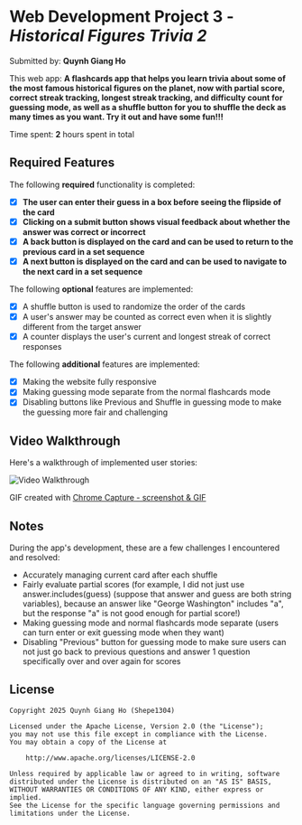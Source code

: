 # Web Development Project 3 - _Historical Figures Trivia 2_

Submitted by: **Quynh Giang Ho**

This web app: **A flashcards app that helps you learn trivia about some of the most famous historical figures on the planet, now with partial score, correct streak tracking, longest streak tracking, and difficulty count for guessing mode, as well as a shuffle button for you to shuffle the deck as many times as you want. Try it out and have some fun!!!**

Time spent: **2** hours spent in total

## Required Features

The following **required** functionality is completed:

- [x] **The user can enter their guess in a box before seeing the flipside of the card**
- [x] **Clicking on a submit button shows visual feedback about whether the answer was correct or incorrect**
- [x] **A back button is displayed on the card and can be used to return to the previous card in a set sequence**
- [x] **A next button is displayed on the card and can be used to navigate to the next card in a set sequence**

The following **optional** features are implemented:

- [x] A shuffle button is used to randomize the order of the cards
- [x] A user's answer may be counted as correct even when it is slightly different from the target answer
- [x] A counter displays the user's current and longest streak of correct responses

The following **additional** features are implemented:

- [x] Making the website fully responsive
- [x] Making guessing mode separate from the normal flashcards mode
- [x] Disabling buttons like Previous and Shuffle in guessing mode to make the guessing more fair and challenging

## Video Walkthrough

Here's a walkthrough of implemented user stories:

<img src="./src/assets/images/trivia2.gif" title='Video Walkthrough' width='' alt='Video Walkthrough' />

<!-- Replace this with whatever GIF tool you used! -->

GIF created with [Chrome Capture - screenshot & GIF](https://chromewebstore.google.com/detail/chrome-capture-screenshot/ggaabchcecdbomdcnbahdfddfikjmphe)

<!-- Recommended tools:
[Kap](https://getkap.co/) for macOS
[ScreenToGif](https://www.screentogif.com/) for Windows
[peek](https://github.com/phw/peek) for Linux. -->

## Notes

During the app's development, these are a few challenges I encountered and resolved:

- Accurately managing current card after each shuffle
- Fairly evaluate partial scores (for example, I did not just use answer.includes(guess) (suppose that answer and guess are both string variables), because an answer like "George Washington" includes "a", but the response "a" is not good enough for partial score!)
- Making guessing mode and normal flashcards mode separate (users can turn enter or exit guessing mode when they want)
- Disabling "Previous" button for guessing mode to make sure users can not just go back to previous questions and answer 1 question specifically over and over again for scores

## License

    Copyright 2025 Quynh Giang Ho (Shepe1304)

    Licensed under the Apache License, Version 2.0 (the "License");
    you may not use this file except in compliance with the License.
    You may obtain a copy of the License at

        http://www.apache.org/licenses/LICENSE-2.0

    Unless required by applicable law or agreed to in writing, software
    distributed under the License is distributed on an "AS IS" BASIS,
    WITHOUT WARRANTIES OR CONDITIONS OF ANY KIND, either express or implied.
    See the License for the specific language governing permissions and
    limitations under the License.
